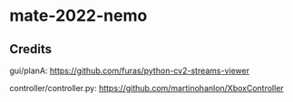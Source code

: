 # mate-2022-nemo

## Credits

gui/planA: https://github.com/furas/python-cv2-streams-viewer

controller/controller.py: https://github.com/martinohanlon/XboxController